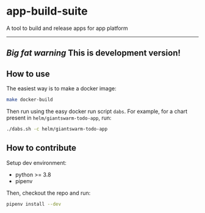# app-build-suite
A tool to build and release apps for app platform

---
*Big fat warning* This is development version!
---

## How to use

The easiest way is to make a docker image:

```bash
make docker-build
```

Then run using the easy docker run script `dabs`. For example,
for a chart present in `helm/giantswarm-todo-app`, run:

```bash
./dabs.sh -c helm/giantswarm-todo-app
```


## How to contribute

Setup dev environment:

- python >= 3.8
- pipenv

Then, checkout the repo and run:

```bash
pipenv install --dev
```
